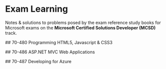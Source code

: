 ﻿# Exam Learning

Notes & solutions to problems posed by the exam reference study books for Microsoft exams on the **Microsoft Certified Solutions Developer (MCSD)** track.

## 70-480 Programming HTML5, Javascript & CSS3

## 70-486 ASP.NET MVC Web Applications

## 70-487 Developing for Azure